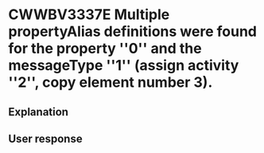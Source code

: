 # CWWBV3337E Multiple propertyAlias definitions were found for the property ''0'' and the messageType ''1'' (assign activity ''2'', copy element number 3).

## Explanation

## User response